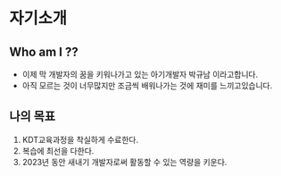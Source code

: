 # 자기소개

## Who am I ??

- 이제 막 개발자의 꿈을 키워나가고 있는 아기개발자 박규남 이라고합니다.
- 아직 모르는 것이 너무많지만 조금씩 배워나가는 것에 재미를 느끼고있습니다.

## 나의 목표

1. KDT교육과정을 착실하게 수료한다.
2. 복습에 최선을 다한다.
3. 2023년 동안 새내기 개발자로써 활동할 수 있는 역량을 키운다.